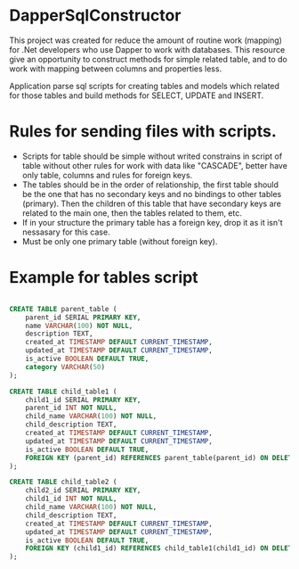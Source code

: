 # DapperSqlConstructor

This project was created for reduce the amount of routine work (mapping) for .Net developers who use Dapper to work with databases.
This resource give an opportunity to construct methods for simple related table, and to do work with mapping between columns and properties less.

Application parse sql scripts for creating tables and models which related for those tables and build methods for SELECT, UPDATE and INSERT.

# Rules for sending files with scripts.
- Scripts for table should be simple without writed constrains in script of table without other rules for work with data like "CASCADE", better have only table, columns and rules for foreign keys.
- The tables should be in the order of relationship, the first table should be the one that has no secondary keys and no bindings to other tables (primary). Then the children of this table that have secondary keys are related to the main one, then the tables related to them, etc.
- If in your structure the primary table has a foreign key, drop it as it isn't nessasary for this case.
- Must be only one primary table (without foreign key).

# Example for tables script

```SQL

CREATE TABLE parent_table (
    parent_id SERIAL PRIMARY KEY,
    name VARCHAR(100) NOT NULL,
    description TEXT,
    created_at TIMESTAMP DEFAULT CURRENT_TIMESTAMP,
    updated_at TIMESTAMP DEFAULT CURRENT_TIMESTAMP,
    is_active BOOLEAN DEFAULT TRUE,
    category VARCHAR(50)
);

CREATE TABLE child_table1 (
    child1_id SERIAL PRIMARY KEY,
    parent_id INT NOT NULL,
    child_name VARCHAR(100) NOT NULL,
    child_description TEXT,
    created_at TIMESTAMP DEFAULT CURRENT_TIMESTAMP,
    updated_at TIMESTAMP DEFAULT CURRENT_TIMESTAMP,
    is_active BOOLEAN DEFAULT TRUE,
    FOREIGN KEY (parent_id) REFERENCES parent_table(parent_id) ON DELETE CASCADE
);

CREATE TABLE child_table2 (
    child2_id SERIAL PRIMARY KEY,
    child1_id INT NOT NULL,
    child_name VARCHAR(100) NOT NULL,
    child_description TEXT,
    created_at TIMESTAMP DEFAULT CURRENT_TIMESTAMP,
    updated_at TIMESTAMP DEFAULT CURRENT_TIMESTAMP,
    is_active BOOLEAN DEFAULT TRUE,
    FOREIGN KEY (child1_id) REFERENCES child_table1(child1_id) ON DELETE CASCADE
);

```




